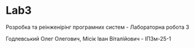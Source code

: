 # Lab3
Розробка та реінженірінг програмних систем - Лабораторна робота 3

Годлевський Олег Олегович, Місік Іван Віталійович - ІПЗм-25-1
